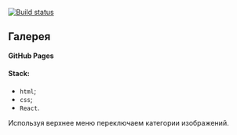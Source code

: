 
[![Build status](https://ci.appveyor.com/api/projects/status/sef81ti39badqlah?svg=true)](https://ci.appveyor.com/project/Tryd0g0lik/gallery)
## Галерея

**GitHub Pages**

#### Stack: 
- `html`;
- `css`;
- `React`.

Используя верхнее меню переключаем категории изображений.
